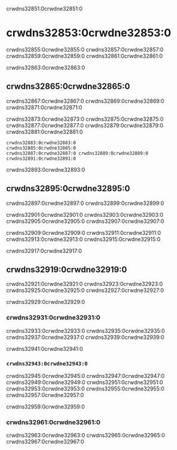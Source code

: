 crwdns32851:0crwdne32851:0
# crwdns32853:0crwdne32853:0

crwdns32855:0crwdne32855:0 crwdns32857:0crwdne32857:0 crwdns32859:0crwdne32859:0 crwdns32861:0crwdne32861:0

crwdns32863:0crwdne32863:0
## crwdns32865:0crwdne32865:0

crwdns32867:0crwdne32867:0 crwdns32869:0crwdne32869:0 crwdns32871:0crwdne32871:0

crwdns32873:0crwdne32873:0 crwdns32875:0crwdne32875:0 crwdns32877:0crwdne32877:0 crwdns32879:0crwdne32879:0 crwdns32881:0crwdne32881:0

```{figure} ../../figures/provenance.jpg
crwdns32883:0crwdne32883:0
crwdns32885:0crwdne32885:0
crwdns32887:0crwdne32887:0 crwdns32889:0crwdne32889:0 crwdns32891:0crwdne32891:0
```

crwdns32893:0crwdne32893:0
## crwdns32895:0crwdne32895:0

crwdns32897:0crwdne32897:0 crwdns32899:0crwdne32899:0

crwdns32901:0crwdne32901:0 crwdns32903:0crwdne32903:0 crwdns32905:0crwdne32905:0 crwdns32907:0crwdne32907:0

crwdns32909:0crwdne32909:0 crwdns32911:0crwdne32911:0 crwdns32913:0crwdne32913:0 crwdns32915:0crwdne32915:0

crwdns32917:0crwdne32917:0
## crwdns32919:0crwdne32919:0

crwdns32921:0crwdne32921:0 crwdns32923:0crwdne32923:0 crwdns32925:0crwdne32925:0 crwdns32927:0crwdne32927:0

crwdns32929:0crwdne32929:0
### crwdns32931:0crwdne32931:0

crwdns32933:0crwdne32933:0 crwdns32935:0crwdne32935:0 crwdns32937:0crwdne32937:0 crwdns32939:0crwdne32939:0

crwdns32941:0crwdne32941:0
### `crwdns32943:0crwdne32943:0`

crwdns32945:0crwdne32945:0 crwdns32947:0crwdne32947:0 crwdns32949:0crwdne32949:0 crwdns32951:0crwdne32951:0 crwdns32953:0crwdne32953:0 crwdns32955:0crwdne32955:0 crwdns32957:0crwdne32957:0

crwdns32959:0crwdne32959:0
### crwdns32961:0crwdne32961:0

crwdns32963:0crwdne32963:0 crwdns32965:0crwdne32965:0 crwdns32967:0crwdne32967:0
